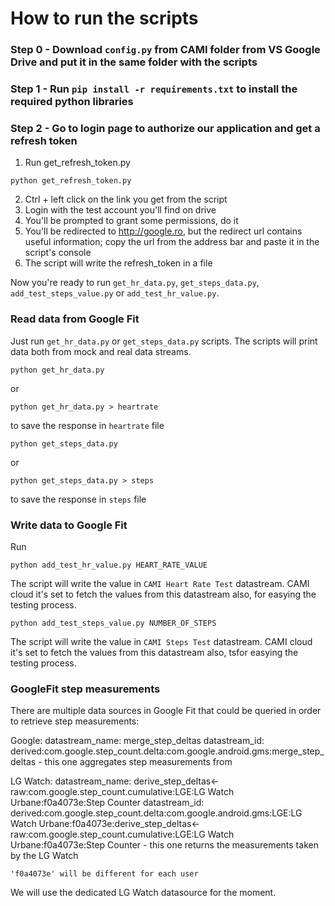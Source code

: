 How to run the scripts
======================
### Step 0 - Download ```config.py``` from CAMI folder from VS Google Drive and put it in the same folder with the scripts
### Step 1 - Run ```pip install -r requirements.txt``` to install the required python libraries
### Step 2 - Go to login page to authorize our application and get a refresh token
1. Run get_refresh_token.py

 ```
 python get_refresh_token.py
 ```
2. Ctrl + left click on the link you get from the script
3. Login with the test account you'll find on drive
4. You'll be prompted to grant some permissions, do it
5. You'll be redirected to http://google.ro, but the redirect url contains useful information; copy the url from the address bar and paste it in the script's console
6. The script will write the refresh_token in a file

Now you're ready to run ```get_hr_data.py```, ```get_steps_data.py```, ```add_test_steps_value.py``` or ```add_test_hr_value.py```.

### Read data from Google Fit
Just run ```get_hr_data.py``` or ```get_steps_data.py``` scripts. The scripts will print data both from mock and real data streams.

```
python get_hr_data.py
```
or 
```
python get_hr_data.py > heartrate
```
to save the response in ```heartrate``` file

```
python get_steps_data.py
```
or 
```
python get_steps_data.py > steps
```
to save the response in ```steps``` file

### Write data to Google Fit
Run
```
python add_test_hr_value.py HEART_RATE_VALUE
```
The script will write the value in ```CAMI Heart Rate Test``` datastream. CAMI cloud it's set to fetch the values from this datastream also, for easying the testing process.

```
python add_test_steps_value.py NUMBER_OF_STEPS
```
The script will write the value in ```CAMI Steps Test``` datastream. CAMI cloud it's set to fetch the values from this datastream also, tsfor easying the testing process.

### GoogleFit step measurements

There are multiple data sources in Google Fit that could be queried in order to retrieve step measurements:

Google:
    datastream_name: merge_step_deltas
    datastream_id: derived:com.google.step_count.delta:com.google.android.gms:merge_step_deltas - this one aggregates step measurements from 

LG Watch:
    datastream_name: derive_step_deltas<-raw:com.google.step_count.cumulative:LGE:LG Watch Urbane:f0a4073e:Step Counter
    datastream_id: derived:com.google.step_count.delta:com.google.android.gms:LGE:LG Watch Urbane:f0a4073e:derive_step_deltas<-raw:com.google.step_count.cumulative:LGE:LG Watch Urbane:f0a4073e:Step Counter - this one returns the measurements taken by the LG Watch

    'f0a4073e' will be different for each user

We will use the dedicated LG Watch datasource for the moment.
